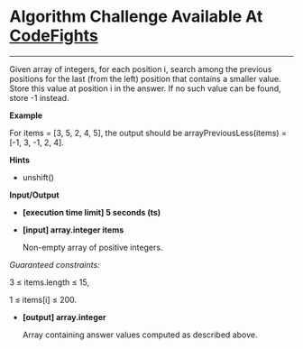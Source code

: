 # Algorithm Challenge Available At [CodeFights](https://codefights.com/arcade/code-arcade/spring-of-integration/MQg7s3dKrP4caN42A)

---

Given array of integers, for each position i, search among the previous positions for the last (from the left) position that contains a smaller value. Store this value at position i in the answer. If no such value can be found, store -1 instead.

**Example**

For items = [3, 5, 2, 4, 5], the output should be
arrayPreviousLess(items) = [-1, 3, -1, 2, 4].

**Hints**

- unshift()

**Input/Output**

- **[execution time limit] 5 seconds (ts)**
- **[input] array.integer items**

  Non-empty array of positive integers.

_Guaranteed constraints:_

3 ≤ items.length ≤ 15,

1 ≤ items[i] ≤ 200.

- **[output] array.integer**

  Array containing answer values computed as described above.
